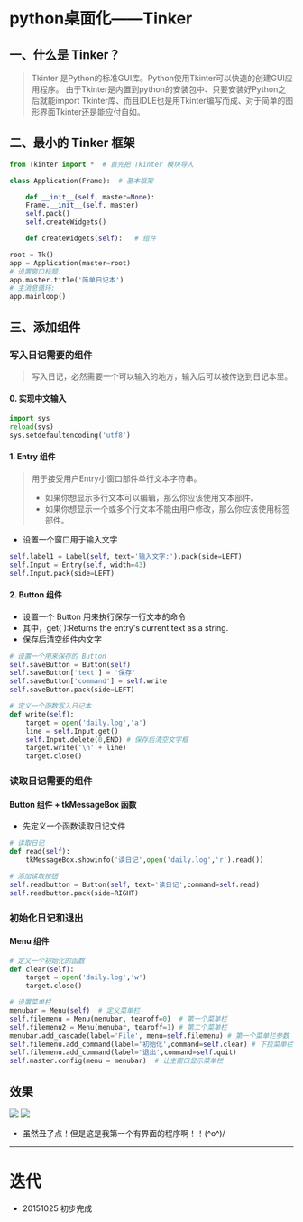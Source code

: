 # python桌面化——Tinker

## 一、什么是 Tinker？
> Tkinter 是Python的标准GUI库。Python使用Tkinter可以快速的创建GUI应用程序。
由于Tkinter是内置到python的安装包中、只要安装好Python之后就能import Tkinter库、而且IDLE也是用Tkinter编写而成、对于简单的图形界面Tkinter还是能应付自如。

## 二、最小的 Tinker 框架

```python
from Tkinter import *  # 首先把 Tkinter 模块导入

class Application(Frame):  # 基本框架

    def __init__(self, master=None):
    Frame.__init__(self, master)
    self.pack()
    self.createWidgets()

    def createWidgets(self):   # 组件

root = Tk()
app = Application(master=root)
# 设置窗口标题:
app.master.title('简单日记本')
# 主消息循环:
app.mainloop()
```

## 三、添加组件

### 写入日记需要的组件
> 写入日记，必然需要一个可以输入的地方，输入后可以被传送到日记本里。

#### 0. 实现中文输入
```python
import sys
reload(sys)
sys.setdefaultencoding('utf8')
```
#### 1. Entry 组件

> 用于接受用户Entry小窗口部件单行文本字符串。
> - 如果你想显示多行文本可以编辑，那么你应该使用文本部件。
> - 如果你想显示一个或多个行文本不能由用户修改，那么你应该使用标签部件。  


- 设置一个窗口用于输入文字


```python
self.label1 = Label(self, text='输入文字:').pack(side=LEFT)
self.Input = Entry(self, width=43)
self.Input.pack(side=LEFT)
```

#### 2. Button 组件

- 设置一个 Button 用来执行保存一行文本的命令
- 其中，get( ):Returns the entry's current text as a string.
- 保存后清空组件内文字

```python
# 设置一个用来保存的 Button
self.saveButton = Button(self)
self.saveButton['text'] = '保存'
self.saveButton['command'] = self.write
self.saveButton.pack(side=LEFT)

# 定义一个函数写入日记本
def write(self):
    target = open('daily.log','a')
    line = self.Input.get()
    self.Input.delete(0,END) # 保存后清空文字框
    target.write('\n' + line)
    target.close()
```

### 读取日记需要的组件

####  Button 组件 + tkMessageBox 函数

- 先定义一个函数读取日记文件

```python
# 读取日记
def read(self):
    tkMessageBox.showinfo('读日记',open('daily.log','r').read())

# 添加读取按钮
self.readbutton = Button(self, text='读日记',command=self.read)
self.readbutton.pack(side=RIGHT)
```


### 初始化日记和退出

#### Menu 组件

```python
# 定义一个初始化的函数
def clear(self):
    target = open('daily.log','w')
    target.close()

# 设置菜单栏
menubar = Menu(self)  # 定义菜单栏
self.filemenu = Menu(menubar, tearoff=0)  # 第一个菜单栏
self.filemenu2 = Menu(menubar, tearoff=1) # 第二个菜单栏
menubar.add_cascade(label='File', menu=self.filemenu) # 第一个菜单栏参数
self.filemenu.add_command(label='初始化',command=self.clear) # 下拉菜单栏设置
self.filemenu.add_command(label='退出',command=self.quit)
self.master.config(menu = menubar)  # 让主窗口显示菜单栏
```

## 效果
![](http://7xn3v1.com1.z0.glb.clouddn.com/15-10-25/42243092.jpg)
![](http://7xn3v1.com1.z0.glb.clouddn.com/15-10-25/23173296.jpg)

- 虽然丑了点！但是这是我第一个有界面的程序啊！！\(^o^)/

---

# 迭代
- 20151025 初步完成
